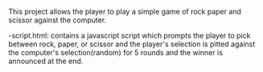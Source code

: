 This project allows the player to play a simple game of rock paper and scissor against the computer.

-script.html: contains a javascript script which prompts the player to pick between rock, paper, or scissor and the player's selection is pitted against the computer's selection(random) for 5 rounds and the winner is announced at the end.
